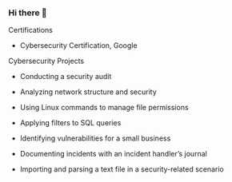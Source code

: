 ### Hi there 👋

Certifications
 - Cybersecurity Certification, Google 

Cybersecurity Projects
 
 - Conducting a security audit

 - Analyzing network structure and security

 - Using Linux commands to manage file permissions

 - Applying filters to SQL queries

 - Identifying vulnerabilities for a small business

 - Documenting incidents with an incident handler’s journal 

 - Importing and parsing a text file in a security-related scenario
<!--
**cyberdavil2/cyberdavil2** is a ✨ _special_ ✨ repository because its `README.md` (this file) appears on your GitHub profile.

Here are some ideas to get you started:

- 🔭 I’m currently working on ...
- 🌱 I’m currently learning ...
- 👯 I’m looking to collaborate on ...
- 🤔 I’m looking for help with ...
- 💬 Ask me about ...
- 📫 How to reach me: ...
- 😄 Pronouns: ...
- ⚡ Fun fact: ...
-->

